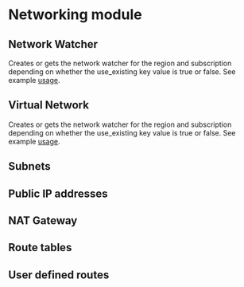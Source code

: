 # Networking module

## Network Watcher

Creates or gets the network watcher for the region and subscription depending on whether the use_existing key value is true or false. See example [usage](https://raw.githubusercontent.com/heathen1878/terraform-azurerm-networking/main/terraform.tfvars.example).

## Virtual Network

Creates or gets the network watcher for the region and subscription depending on whether the use_existing key value is true or false. See example [usage](https://raw.githubusercontent.com/heathen1878/terraform-azurerm-networking/main/terraform.tfvars.example).

## Subnets

## Public IP addresses

## NAT Gateway

## Route tables

## User defined routes
